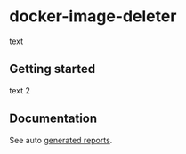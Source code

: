 # docker-image-deleter
text

## Getting started
text
2

## Documentation

See auto [generated reports](https://olafneumann.org/docker-image-deleter/summary.html).